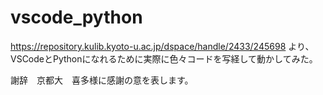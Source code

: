 # vscode_python

https://repository.kulib.kyoto-u.ac.jp/dspace/handle/2433/245698
より、VSCodeとPythonになれるために実際に色々コードを写経して動かしてみた。

謝辞　京都大　喜多様に感謝の意を表します。
